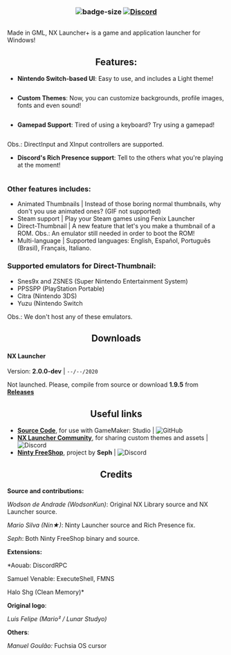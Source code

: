 ### <div align="center"> ![badge-size] [![Discord][badge-discord]][link-discord]

[badge-size]: https://img.shields.io/github/repo-size/WodsonKun/NX-Launcher-Plus?color=black&label=Size&logo=github&logoColor=white&style=flat-square
[badge-discord]: https://img.shields.io/discord/567750192439230524?color=7289da&label=Discord&logo=discord&logoColor=white&style=flat-square
[badge-secdiscord]: https://img.shields.io/badge/Discord--grey?style=flat-square&logo=discord&logoColor=ffffff
[badge-github]: https://img.shields.io/badge/GitHub--grey?style=flat-square&logo=github&logoColor=ffffff
[link-discord]: https://discord.gg/NbHsXQy

<div align="center">
    <p><img src="https://raw.githubusercontent.com/WodsonKun/NX-Launcher-Plus/master/github_assets/nxlauncher_logo.png" alt="" /></p>
</div>

Made in GML, NX Launcher+ is a game and application launcher for Windows!

## <div align="center"> Features:
    
- **Nintendo Switch-based UI**: Easy to use, and includes a Light theme!
<div align="center">
    <p><img src="https://raw.githubusercontent.com/WodsonKun/NX-Launcher-Plus/master/github_assets/nx_screenshot_light.png" alt="" /></p>
</div>
    
- **Custom Themes**: Now, you can customize backgrounds, profile images, fonts and even sound!
<div align="center">
    <p><img src="https://raw.githubusercontent.com/WodsonKun/NX-Launcher-Plus/master/github_assets/nx-launcher-pokemon-theme.png" alt="" /></p>
</div>

- **Gamepad Support**: Tired of using a keyboard? Try using a gamepad!
<div align="center">
    <p><img src="https://raw.githubusercontent.com/WodsonKun/NX-Launcher-Plus/master/github_assets/nx_controller.png" alt="" /></p>
</div>
Obs.: DirectInput and XInput controllers are supported.

- **Discord's Rich Presence support**: Tell to the others what you're playing at the moment!
<div align="left">
    <p><img src="https://raw.githubusercontent.com/WodsonKun/NX-Launcher-Plus/master/github_assets/nx_rpc.png" alt="" /></p>
</div>

### Other features includes:
- Animated Thumbnails | Instead of those boring normal thumbnails, why don't you use animated ones? (GIF not supported)
- Steam support | Play your Steam games using Fenix Launcher
- Direct-Thumbnail | A new feature that let's you make a thumbnail of a ROM.
Obs.: An emulator still needed in order to boot the ROM!
- Multi-language | Supported languages: English, Español, Português (Brasil), Français, Italiano.

### Supported emulators for Direct-Thumbnail:
- Snes9x and ZSNES (Super Nintendo Entertainment System)
- PPSSPP (PlayStation Portable)
- Citra (Nintendo 3DS)
- Yuzu (Nintendo Switch

Obs.: We don't host any of these emulators.

## <div align="center">Downloads</div>

#### NX Launcher
Version: **2.0.0-dev** | ``--/--/2020``

Not launched. Please, compile from source or download **1.9.5** from [__Releases__](https://github.com/WodsonKun/NX-Launcher-PLus/releases)

## <div align="center">Useful links</div>

-   [__Source Code__](https://github.com/WodsonKun/NX-Launcher-PLus/tree/master/), for use with GameMaker: Studio | ![GitHub][badge-github]
-  [__NX Launcher Community__](https://discord.gg/DAGBtS7), for sharing custom themes and assets | ![Discord][badge-secdiscord]
-  [__Ninty FreeShop__](https://discord.gg/SgbZPpv), project by **Seph** | ![Discord][badge-secdiscord]

## <div align="center">Credits</div>

**Source and contributions:**

*Wodson de Andrade (WodsonKun)*: Original NX Library source and NX Launcher source.

*Mario Silva (Nin★)*: Ninty Launcher source and Rich Presence fix.

*Seph*: Both Ninty FreeShop binary and source.

**Extensions:**

*Aouab: DiscordRPC

Samuel Venable: ExecuteShell, FMNS

Halo Shg (Clean Memory)*

**Original logo**:

*Luis Felipe (Mario² / Lunar Studyo)*

**Others**:

*Manuel Goulão:* Fuchsia OS cursor

